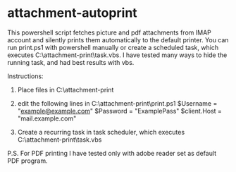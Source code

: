 # attachment-autoprint
This powershell script fetches picture and pdf attachments from IMAP account and silently prints them automatically to the default printer.
You can run print.ps1 with powershell manually or create a scheduled task, which executes C:\attachment-print\task.vbs.
I have tested many ways to hide the running task, and had best results with vbs.

Instructions:
1) Place files in C:\attachment-print

2) edit the following lines in C:\attachment-print\print.ps1
$Username = "example@example.com"
$Password = "ExamplePass"
$client.Host = "mail.example.com"

3) Create a recurring task in task scheduler, which executes C:\attachment-print\task.vbs

P.S.
For PDF printing I have tested only with adobe reader set as default PDF program.



